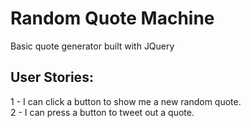 # Random Quote Machine
Basic quote generator built with JQuery

## User Stories:
   1 - I can click a button to show me a new random quote.<br>
   2 - I can press a button to tweet out a quote.
